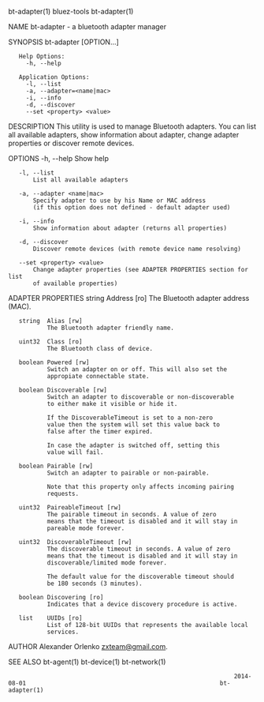 bt-adapter(1)                                                       bluez-tools                                                      bt-adapter(1)

NAME
       bt-adapter - a bluetooth adapter manager

SYNOPSIS
       bt-adapter [OPTION...]

       Help Options:
         -h, --help

       Application Options:
         -l, --list
         -a, --adapter=<name|mac>
         -i, --info
         -d, --discover
         --set <property> <value>

DESCRIPTION
       This utility is used to manage Bluetooth adapters. You can list all available adapters, show information about adapter, change adapter
       properties or discover remote devices.

OPTIONS
       -h, --help
           Show help

       -l, --list
           List all available adapters

       -a, --adapter <name|mac>
           Specify adapter to use by his Name or MAC address
           (if this option does not defined - default adapter used)

       -i, --info
           Show information about adapter (returns all properties)

       -d, --discover
           Discover remote devices (with remote device name resolving)

       --set <property> <value>
           Change adapter properties (see ADAPTER PROPERTIES section for list
           of available properties)

ADAPTER PROPERTIES
       string  Address [ro]
               The Bluetooth adapter address (MAC).

       string  Alias [rw]
               The Bluetooth adapter friendly name.

       uint32  Class [ro]
               The Bluetooth class of device.

       boolean Powered [rw]
               Switch an adapter on or off. This will also set the
               appropiate connectable state.

       boolean Discoverable [rw]
               Switch an adapter to discoverable or non-discoverable
               to either make it visible or hide it.

               If the DiscoverableTimeout is set to a non-zero
               value then the system will set this value back to
               false after the timer expired.

               In case the adapter is switched off, setting this
               value will fail.

       boolean Pairable [rw]
               Switch an adapter to pairable or non-pairable.

               Note that this property only affects incoming pairing
               requests.

       uint32  PaireableTimeout [rw]
               The pairable timeout in seconds. A value of zero
               means that the timeout is disabled and it will stay in
               pareable mode forever.

       uint32  DiscoverableTimeout [rw]
               The discoverable timeout in seconds. A value of zero
               means that the timeout is disabled and it will stay in
               discoverable/limited mode forever.

               The default value for the discoverable timeout should
               be 180 seconds (3 minutes).

       boolean Discovering [ro]
               Indicates that a device discovery procedure is active.

       list    UUIDs [ro]
               List of 128-bit UUIDs that represents the available local
               services.

AUTHOR
       Alexander Orlenko <zxteam@gmail.com>.

SEE ALSO
       bt-agent(1) bt-device(1) bt-network(1)

                                                                    2014-08-01                                                       bt-adapter(1)
